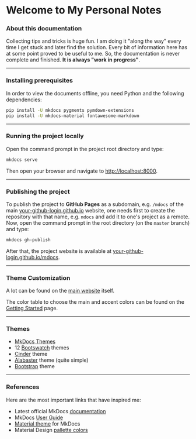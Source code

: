 # Welcome to My Personal Notes

### About this documentation

Collecting tips and tricks is huge fun. I am doing it "along the way" every time I get stuck and later find the solution. Every bit of information here has at some point proved to be useful to me. So, the documentation is never complete and finished. __It is always "work in progress"__.

---

### Installing prerequisites

In order to view the documents offline, you need Python and the following dependencies:

```bash
pip install -U mkdocs pygments pymdown-extensions
pip install -U mkdocs-material fontawesome-markdown
```

---

### Running the project locally

Open the command prompt in the project root directory and type:

```bash
mkdocs serve
```

Then open your browser and navigate to [http://localhost:8000](http://localhost:8000/).

---

### Publishing the project

To publish the project to __GitHub Pages__ as a subdomain, e.g. `/mdocs` of the main [your-github-login.github.io](your-github-login.github.io) website, one needs first to create the repository with that name, e.g. `mdocs` and add it to one's project as a remote. Now, open the command prompt in the root directory (on the `master` branch) and type:

```bash
mkdocs gh-publish
```

After that, the project website is available at [your-github-login.github.io/mdocs](your-github-login.github.io/mdocs).

---

### Theme Customization

A lot can be found on the [main website](http://squidfunk.github.io/mkdocs-material/customization/)
 itself.

The color table to choose the main and accent colors can be found on the [Getting Started](http://squidfunk.github.io/mkdocs-material/getting-started/) page.

---

### Themes

* [MkDocs Themes](https://github.com/mkdocs/mkdocs/wiki/MkDocs-Themes)
* 12 [Bootswatch](http://mkdocs.github.io/mkdocs-bootswatch/) themes
* [Cinder](http://sourcefoundry.org/cinder/) theme
* [Alabaster](https://github.com/iamale/mkdocs-alabaster) theme (quite simple)
* [Bootstrap](https://github.com/mkdocs/mkdocs-bootstrap) theme

---

### References

Here are the most important links that have inspired me:

* Latest official MkDocs [documentation](http://mkdocs.readthedocs.io/en/latest/)
* MkDocs [User Guide](http://www.mkdocs.org/user-guide/writing-your-docs/)
* [Material theme](http://squidfunk.github.io/mkdocs-material/) for MkDocs
* Material Design [pallette colors](https://www.materialui.co/colors)
